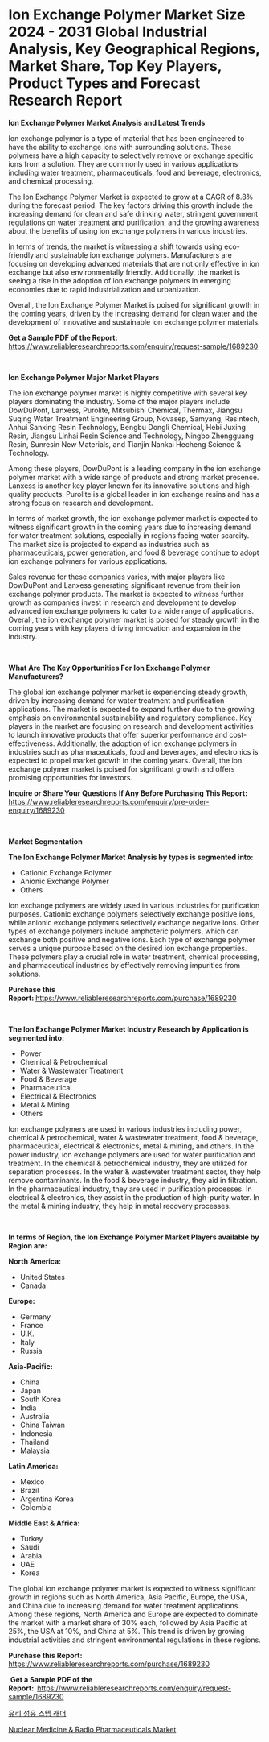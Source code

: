 <p><h1>Ion Exchange Polymer Market Size 2024 - 2031 Global Industrial Analysis, Key Geographical Regions, Market Share, Top Key Players, Product Types and Forecast Research Report</h1></p><p><strong>Ion Exchange Polymer Market Analysis and Latest Trends</strong></p>
<p><p>Ion exchange polymer is a type of material that has been engineered to have the ability to exchange ions with surrounding solutions. These polymers have a high capacity to selectively remove or exchange specific ions from a solution. They are commonly used in various applications including water treatment, pharmaceuticals, food and beverage, electronics, and chemical processing.</p><p>The Ion Exchange Polymer Market is expected to grow at a CAGR of 8.8% during the forecast period. The key factors driving this growth include the increasing demand for clean and safe drinking water, stringent government regulations on water treatment and purification, and the growing awareness about the benefits of using ion exchange polymers in various industries.</p><p>In terms of trends, the market is witnessing a shift towards using eco-friendly and sustainable ion exchange polymers. Manufacturers are focusing on developing advanced materials that are not only effective in ion exchange but also environmentally friendly. Additionally, the market is seeing a rise in the adoption of ion exchange polymers in emerging economies due to rapid industrialization and urbanization.</p><p>Overall, the Ion Exchange Polymer Market is poised for significant growth in the coming years, driven by the increasing demand for clean water and the development of innovative and sustainable ion exchange polymer materials.</p></p>
<p><strong>Get a Sample PDF of the Report:&nbsp;</strong> <a href="https://www.reliableresearchreports.com/enquiry/request-sample/1689230">https://www.reliableresearchreports.com/enquiry/request-sample/1689230</a></p>
<p>&nbsp;</p>
<p><strong>Ion Exchange Polymer Major Market Players</strong></p>
<p><p>The ion exchange polymer market is highly competitive with several key players dominating the industry. Some of the major players include DowDuPont, Lanxess, Purolite, Mitsubishi Chemical, Thermax, Jiangsu Suqing Water Treatment Engineering Group, Novasep, Samyang, Resintech, Anhui Sanxing Resin Technology, Bengbu Dongli Chemical, Hebi Juxing Resin, Jiangsu Linhai Resin Science and Technology, Ningbo Zhengguang Resin, Sunresin New Materials, and Tianjin Nankai Hecheng Science & Technology.</p><p>Among these players, DowDuPont is a leading company in the ion exchange polymer market with a wide range of products and strong market presence. Lanxess is another key player known for its innovative solutions and high-quality products. Purolite is a global leader in ion exchange resins and has a strong focus on research and development.</p><p>In terms of market growth, the ion exchange polymer market is expected to witness significant growth in the coming years due to increasing demand for water treatment solutions, especially in regions facing water scarcity. The market size is projected to expand as industries such as pharmaceuticals, power generation, and food & beverage continue to adopt ion exchange polymers for various applications.</p><p>Sales revenue for these companies varies, with major players like DowDuPont and Lanxess generating significant revenue from their ion exchange polymer products. The market is expected to witness further growth as companies invest in research and development to develop advanced ion exchange polymers to cater to a wide range of applications. Overall, the ion exchange polymer market is poised for steady growth in the coming years with key players driving innovation and expansion in the industry.</p></p>
<p>&nbsp;</p>
<p><strong>What Are The Key Opportunities For Ion Exchange Polymer Manufacturers?</strong></p>
<p><p>The global ion exchange polymer market is experiencing steady growth, driven by increasing demand for water treatment and purification applications. The market is expected to expand further due to the growing emphasis on environmental sustainability and regulatory compliance. Key players in the market are focusing on research and development activities to launch innovative products that offer superior performance and cost-effectiveness. Additionally, the adoption of ion exchange polymers in industries such as pharmaceuticals, food and beverages, and electronics is expected to propel market growth in the coming years. Overall, the ion exchange polymer market is poised for significant growth and offers promising opportunities for investors.</p></p>
<p><strong>Inquire or Share Your Questions If Any Before Purchasing This Report:</strong> <a href="https://www.reliableresearchreports.com/enquiry/pre-order-enquiry/1689230">https://www.reliableresearchreports.com/enquiry/pre-order-enquiry/1689230</a></p>
<p>&nbsp;</p>
<p><strong>Market Segmentation</strong></p>
<p><strong>The Ion Exchange Polymer Market Analysis by types is segmented into:</strong></p>
<p><ul><li>Cationic Exchange Polymer</li><li>Anionic Exchange Polymer</li><li>Others</li></ul></p>
<p><p>Ion exchange polymers are widely used in various industries for purification purposes. Cationic exchange polymers selectively exchange positive ions, while anionic exchange polymers selectively exchange negative ions. Other types of exchange polymers include amphoteric polymers, which can exchange both positive and negative ions. Each type of exchange polymer serves a unique purpose based on the desired ion exchange properties. These polymers play a crucial role in water treatment, chemical processing, and pharmaceutical industries by effectively removing impurities from solutions.</p></p>
<p><strong>Purchase this Report:&nbsp;</strong><a href="https://www.reliableresearchreports.com/purchase/1689230">https://www.reliableresearchreports.com/purchase/1689230</a></p>
<p>&nbsp;</p>
<p><strong>The Ion Exchange Polymer Market Industry Research by Application is segmented into:</strong></p>
<p><ul><li>Power</li><li>Chemical & Petrochemical</li><li>Water & Wastewater Treatment</li><li>Food & Beverage</li><li>Pharmaceutical</li><li>Electrical & Electronics</li><li>Metal & Mining</li><li>Others</li></ul></p>
<p><p>Ion exchange polymers are used in various industries including power, chemical & petrochemical, water & wastewater treatment, food & beverage, pharmaceutical, electrical & electronics, metal & mining, and others. In the power industry, ion exchange polymers are used for water purification and treatment. In the chemical & petrochemical industry, they are utilized for separation processes. In the water & wastewater treatment sector, they help remove contaminants. In the food & beverage industry, they aid in filtration. In the pharmaceutical industry, they are used in purification processes. In electrical & electronics, they assist in the production of high-purity water. In the metal & mining industry, they help in metal recovery processes.</p></p>
<p>&nbsp;</p>
<p><strong>In terms of Region, the Ion Exchange Polymer Market Players available by Region are:</strong></p>
<p>
    <p> <strong> North America: </strong>
        <ul>
            <li>United States</li>
            <li>Canada</li>
        </ul>
        </p> 
    <p> <strong> Europe: </strong>
        <ul>
            <li>Germany</li>
            <li>France</li>
            <li>U.K.</li>
            <li>Italy</li>
            <li>Russia</li>
        </ul>
        </p> 
    <p> <strong> Asia-Pacific: </strong>
        <ul>
            <li>China</li>
            <li>Japan</li>
            <li>South Korea</li>
            <li>India</li>
            <li>Australia</li>
            <li>China Taiwan</li>
            <li>Indonesia</li>
            <li>Thailand</li>
            <li>Malaysia</li>
        </ul>
        </p> 
    <p> <strong> Latin America: </strong>
        <ul>
            <li>Mexico</li>
            <li>Brazil</li>
            <li>Argentina Korea</li>
            <li>Colombia</li>
        </ul>
        </p> 
    <p> <strong> Middle East & Africa: </strong>
        <ul>
            <li>Turkey</li>
            <li>Saudi</li>
            <li>Arabia</li>
            <li>UAE</li>
            <li>Korea</li>
        </ul>
    </p>
    </p>
<p><p>The global ion exchange polymer market is expected to witness significant growth in regions such as North America, Asia Pacific, Europe, the USA, and China due to increasing demand for water treatment applications. Among these regions, North America and Europe are expected to dominate the market with a market share of 30% each, followed by Asia Pacific at 25%, the USA at 10%, and China at 5%. This trend is driven by growing industrial activities and stringent environmental regulations in these regions.</p></p>
<p><strong>Purchase this Report: </strong><a href="https://www.reliableresearchreports.com/purchase/1689230">https://www.reliableresearchreports.com/purchase/1689230</a></p>
<p>&nbsp;<strong>Get a Sample PDF of the Report:&nbsp;&nbsp;</strong><a href="https://www.reliableresearchreports.com/enquiry/request-sample/1689230">https://www.reliableresearchreports.com/enquiry/request-sample/1689230</a></p>
<p><strong></strong></p>
<p><p><a href="https://medium.com/@greggibson7876/%EC%9C%A0%EB%A6%AC%EC%84%AC%EC%9C%A0-%EC%82%AC%EB%8B%A4%EB%A6%AC-%EC%8B%9C%EC%9E%A5%EC%9D%80-%EC%8B%9C%EC%9E%A5-%EC%A0%90%EC%9C%A0%EC%9C%A8-%EC%8B%9C%EC%9E%A5-%ED%8A%B8%EB%A0%8C%EB%93%9C-%EB%B0%8F-%EC%8B%9C%EC%9E%A5-%EC%84%B1%EC%9E%A5%EC%97%90-%EA%B4%80%ED%95%9C-%EC%A0%95%EB%B3%B4%EB%A5%BC-%EC%A0%9C%EA%B3%B5%ED%95%A9%EB%8B%88%EB%8B%A4-494ca6e33cbe">유리 섬유 스텝 래더</a></p><p><a href="https://pretty-mail-caf.notion.site/Nuclear-Medicine-Radio-Pharmaceuticals-Market-Growth-Market-Trends-COVID-19-Impact-and-Forecast-f890fdd318234dc4a57d91e8eecb35b1">Nuclear Medicine & Radio Pharmaceuticals Market</a></p></p>